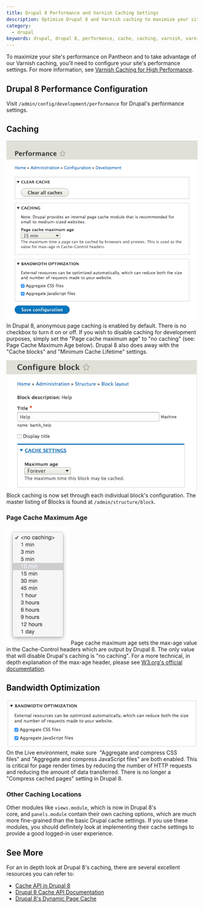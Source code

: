 ```yaml
---
title: Drupal 8 Performance and Varnish Caching Settings
description: Optimize Drupal 8 and Varnish caching to maximize your site's performance.  
category:
  - drupal
keywords: drupal, drupal 8, performance, cache, caching, varnish, varnish caching
---
```

To maximize your site's performance on Pantheon and to take advantage of our Varnish caching, you'll need to configure your site's performance settings.​ For more information, see [Varnish Caching for High Performance](/docs/articles/sites/varnish).

## Drupal 8 Performance Configuration
Visit `/admin/config/development/performance` for Drupal's performance settings.

## Caching
![](/source/docs/assets/images/drupal-8-performance-settings.png)
In Drupal 8, anonymous page caching is enabled by default. There is no checkbox to turn it on or off. If you wish to disable caching for development purposes, simply set the "Page cache maximum age" to "no caching" (see: Page Cache Maximum Age below). Drupal 8 also does away with the "Cache blocks" and "Minimum Cache Lifetime" settings.

![](/source/docs/assets/images/drupal-8-block-cache.png)
Block caching is now set through each individual block's configuration. The master listing of Blocks is found at `/admin/structure/block`.

### Page Cache Maximum Age
![](/source/docs/assets/images/drupal-8-max-age-cache.png)
Page cache maximum age sets the max-age value in the Cache-Control headers which are output by Drupal 8. The only value that will disable Drupal's caching is "no caching". For a more technical, in depth explanation of the max-age header, please see [W3.org's official documentation](http://www.w3.org/Protocols/rfc2616/rfc2616-sec14.html#sec14.9.3).

## Bandwidth Optimization
![](/source/docs/assets/images/drupal-8-bandwidth-optimization.png)<br />
On the Live environment, make sure  "Aggregate and compress CSS files" and "Aggregate and compress JavaScript files" are both enabled. This is critical for page render times by reducing the number of HTTP requests and reducing the amount of data transferred. There is no longer a "Compress cached pages" setting in Drupal 8.

### Other Caching Locations
Other modules like `views.module`, which is now in Drupal 8's core, and `panels.module` contain their own caching options, which are much more fine-grained than the basic Drupal cache settings. If you use these modules, you should definitely look at implementing their cache settings to provide a good logged-in user experience.

## See More
For an in depth look at Drupal 8's caching, there are several excellent resources you can refer to:
- [Cache API in Drupal 8](https://www.drupal.org/developing/api/8/cache)
- [Drupal 8 Cache API Documentation](https://api.drupal.org/api/drupal/core!core.api.php/group/cache/8)
- [Drupal 8's Dynamic Page Cache](http://wimleers.com/article/drupal-8-dynamic-page-cache)
